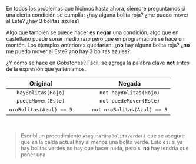 En todos los problemas que hicimos hasta ahora, siempre preguntamos si una cierta condición se cumplía: ¿hay alguna bolita roja? ¿me puedo mover al Este? ¿hay 3 bolitas azules?

Algo que también se puede hacer es **negar** una condición, algo que en castellano puede sonar medio raro pero que en programación se hace un montón. Los ejemplos anteriores quedarían: ¿**no** hay alguna bolita roja? ¿**no** me puedo mover al Este? ¿**no** hay 3 bolitas azules?

¿Y cómo se hace en Gobstones? Fácil, se agrega la palabra clave **not** antes de la expresión que ya teníamos.

|Original|   |Negada|
|:------:|:-:|:----:|
|`hayBolitas(Rojo)`|  <i class="fa fa-arrow-right"></i>|`not hayBolitas(Rojo)`|
|`puedeMover(Este)`|  <i class="fa fa-arrow-right"></i>|`not puedeMover(Este)`|
|`nroBolitas(Azul) == 3`|&nbsp;&nbsp; <i class="fa fa-arrow-right"></i> &nbsp;&nbsp;|`not nroBolitas(Azul) == 3`|

&nbsp;
&nbsp;

> Escribí un procedimiento `AsegurarUnaBolitaVerde()` que se asegure que en la celda actual hay al menos una bolita verde. Esto es: si ya hay bolitas verdes no hay que hacer nada, pero si **no** hay tendría que poner una.